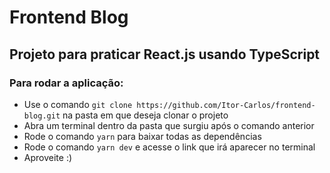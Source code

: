# Frontend Blog

## Projeto para praticar React.js usando TypeScript


### Para rodar a aplicação:
 * Use o comando `git clone https://github.com/Itor-Carlos/frontend-blog.git` na pasta em que deseja clonar o projeto
 * Abra um terminal dentro da pasta que surgiu após o comando anterior
 * Rode o comando `yarn` para baixar todas as dependências
 * Rode o comando `yarn dev` e acesse o link que irá aparecer no terminal
 * Aproveite :)

